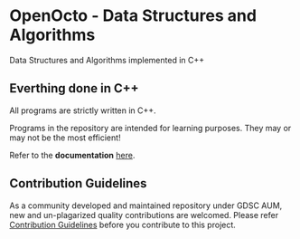 # OpenOcto - Data Structures and Algorithms

Data Structures and Algorithms implemented in C++

## Everthing done in C++

All programs are strictly written in C++.

Programs in the repository are intended for learning purposes. They may or may not be the most efficient!

Refer to the **documentation** [here](./docs/DOCUMENTATION.md).

## Contribution Guidelines

As a community developed and maintained repository under GDSC AUM, new and un-plagarized quality contributions are welcomed. Please refer [Contribution Guidelines](CONTRIBUTING.md) before you contribute to this project.
